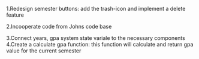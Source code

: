 1.Redesign semester buttons:
    add the trash-icon and implement a delete feature

2.Incooperate code from Johns code base

3.Connect years, gpa system state variale to the necessary components
4.Create a calculate gpa function:
    this function will calculate and return gpa value for the current semester